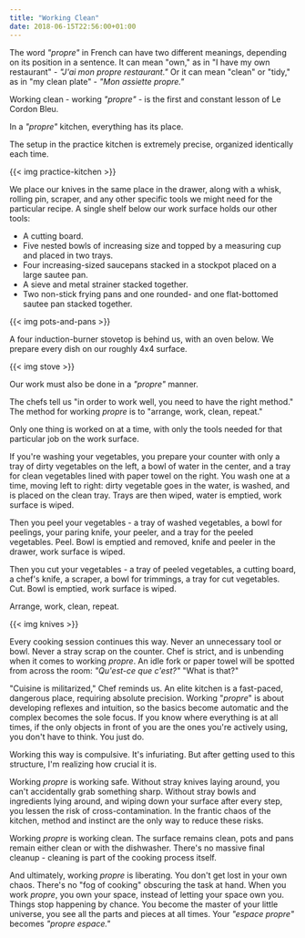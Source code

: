 ```yaml
---
title: "Working Clean"
date: 2018-06-15T22:56:00+01:00
---
```


The word _"propre"_ in French can have two different meanings, depending on its position in a sentence.  It can mean "own," as in "I have my own restaurant" - _"J'ai mon propre restaurant."_ Or it can mean "clean" or "tidy," as in "my clean plate" - _"Mon assiette propre."_

Working clean - working _"propre"_ - is the first and constant lesson of Le Cordon Bleu.

In a _"propre"_ kitchen, everything has its place. 

The setup in the practice kitchen is extremely precise, organized identically each time. 

{{< img practice-kitchen >}}

We place our knives in the same place in the drawer, along with a whisk, rolling pin, scraper, and any other specific tools we might need for the particular recipe. A single shelf below our work surface holds our other tools: 

* A cutting board. 
* Five nested bowls of increasing size and topped by a measuring cup and placed in two trays. 
* Four increasing-sized saucepans stacked in a stockpot placed on a large sautee pan. 
* A sieve and metal strainer stacked together. 
* Two non-stick frying pans and one rounded- and one flat-bottomed sautee pan stacked together. 

{{< img pots-and-pans >}}

A four induction-burner stovetop is behind us, with an oven below. We prepare every dish on our roughly 4x4 surface.

{{< img stove >}}


Our work must also be done in a _"propre"_ manner.

The chefs tell us "in order to work well, you need to have the right method." The method for working _propre_ is to "arrange, work, clean, repeat." 

Only one thing is worked on at a time, with only the tools needed for that particular job on the work surface. 

If you're washing your vegetables, you prepare your counter with only a tray of dirty vegetables on the left, a bowl of water in the center, and a tray for clean vegetables lined with paper towel on the right. You wash one at a time, moving left to right: dirty vegetable goes in the water, is washed, and is placed on the clean tray. Trays are then wiped, water is emptied, work surface is wiped. 

Then you peel your vegetables - a tray of washed vegetables, a bowl for peelings, your paring knife, your peeler, and a tray for the peeled vegetables. Peel. Bowl is emptied and removed, knife and peeler in the drawer, work surface is wiped.  

Then you cut your vegetables - a tray of peeled vegetables, a cutting board, a chef's knife, a scraper, a bowl for trimmings, a tray for cut vegetables. Cut. Bowl is emptied, work surface is wiped. 

Arrange, work, clean, repeat.

{{< img knives >}}

Every cooking session continues this way. Never an unnecessary tool or bowl. Never a stray scrap on the counter.  Chef is strict, and is unbending when it comes to working _propre_. An idle fork or paper towel will be spotted from across the room: _"Qu'est-ce que c'est?"_ "What is that?" 

"Cuisine is militarized," Chef reminds us. An elite kitchen is a fast-paced, dangerous place, requiring absolute precision. Working "_propre_" is about developing reflexes and intuition, so the basics become automatic and the complex becomes the sole focus. If you know where everything is at all times, if the only objects in front of you are the ones you're actively using, you don't have to think. You just do.

Working this way is compulsive. It's infuriating. But after getting used to this structure, I'm realizing how crucial it is.

Working _propre_ is working safe. Without stray knives laying around, you can't accidentally grab something sharp. Without stray bowls and ingredients lying around, and wiping down your surface after every step, you lessen the risk of cross-contamination. In the frantic chaos of the kitchen, method and instinct are the only way to reduce these risks.

Working _propre_ is working clean. The surface remains clean, pots and pans remain either clean or with the dishwasher. There's no massive final cleanup - cleaning is part of the cooking process itself.

And ultimately, working _propre_ is liberating. You don't get lost in your own chaos. There's no "fog of cooking" obscuring the task at hand. When you work _propre_, you own your space, instead of letting your space own you. Things stop happening by chance. You become the master of your little universe, you see all the parts and pieces at all times. Your _"espace propre"_ becomes _"propre espace."_